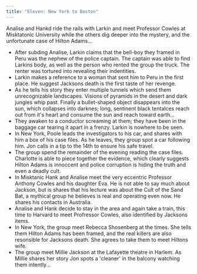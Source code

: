 ```yaml
---
title: "Eleven: New York to Boston"
---
```


Analise and Hankd ride the rails with Larkin and meet Professor Cowles at Misktatonic University while the others dig deeper into the mystery, and the unfortunate case of Hilton Adams... 


- After subding Analise, Larkin claims that the bell-boy they framed in Peru was the nephew of the police captain. The captain was able to find Larkins body, as well as the person who rented the group the truck. The renter was tortured into revealing their indentities. 
- Larkin makes a reference to a woman that sent him to Peru in the first place.  He suggest Jacksons death is the first taste of her revenge. 
- As he tells his story they enter multiple tunnels which send them unrecognizable landscapes. Visions of pyramids in the desert and dark jungles whip past. Finally a bullet-shaped object disappears into the sun, which collapses into darknes; long, sentinent black tentalces reach out from it's heart and consume the sun and reach toward earth...
- They awaken to a conductor screaming at them; they have been in the baggage car tearing it apart in a frenzy. Larkin is nowhere to be seen.
- In New York, Poole leads the investigators to his car, and shares with him a box of his case files. As he leaves, they group spot a car following him. Jon calls in a tip to the 14th to ensure his safe travel. 
- The group spend the remainder of the evening reading the case files. Charlotte is able to piece together the evidence, which clearly suggests Hilton Adams is innoccent and police corruption is hiding the truth and even a deadly cult. 
- In Misktanic Hank and Analise meet the very eccentric Professor Anthony Cowles and his daughter Eva. He is not able to say much about Jackson, but is shares that his lecture was about the Cult of the Sand Bat, a mythical group he believes is real and operating even now. He shares his contacts in Australia. 
- Analise and Hank decide to stay in the area and again take a train, this time to Harvard to meet Profressor Cowles, also identified by Jacksons items.
- In New York, the group meet Rebecca Shosenberg at the times. She tells them Hilton Adams has been framed, and the real killers are also resonsible for Jacksons death. She agrees to take them to meet Hiltons wife. 
- The group meet Millie Jackson at the Lafayette theatre in Harlem. As Millie shares her story Jon spots a 'cleaner' in the balcony watching them intently... 

